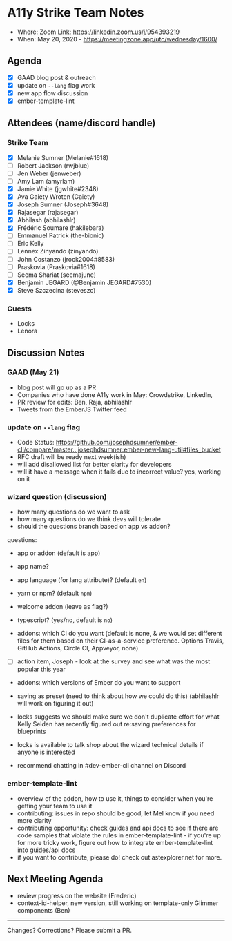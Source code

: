 # A11y Strike Team Notes

- Where: Zoom Link: https://linkedin.zoom.us/j/954393219
- When: May 20, 2020 - https://meetingzone.app/utc/wednesday/1600/

## Agenda
- [x] GAAD blog post & outreach
- [x] update on `--lang` flag work
- [x] new app flow discussion
- [x] ember-template-lint

## Attendees (name/discord handle)

### Strike Team

- [x] Melanie Sumner (Melanie#1618)
- [ ] Robert Jackson (rwjblue)
- [ ] Jen Weber	(jenweber)
- [ ] Amy Lam (amyrlam) 
- [x] Jamie White	(jgwhite#2348)
- [x] Ava Gaiety Wroten (Gaiety) 
- [x] Joseph Sumner	(Joseph#3648)
- [x] Rajasegar	(rajasegar)
- [x] Abhilash (abhilashlr)
- [x] Frédéric Soumare	(hakilebara)
- [ ] Emmanuel Patrick	(the-bionic)
- [ ] Eric Kelly
- [ ] Lennex Zinyando	(zinyando)
- [ ] John Costanzo	(jrock2004#8583)
- [ ] Praskovia	(Praskovia#1618)
- [ ] Seema Shariat	(seemajune)
- [x] Benjamin JEGARD	(@Benjamin JEGARD#7530) 
- [x] Steve Szczecina	(steveszc)

### Guests
- Locks
- Lenora 

## Discussion Notes

### GAAD (May 21)
- blog post will go up as a PR 
- Companies who have done A11y work in May: Crowdstrike, LinkedIn, 
- PR review for edits: Ben, Raja, abhilashlr
- Tweets from the EmberJS Twitter feed

### update on `--lang` flag
- Code Status: https://github.com/josephdsumner/ember-cli/compare/master...josephdsumner:ember-new-lang-util#files_bucket
- RFC draft will be ready next week(ish)
- will add disallowed list for better clarity for developers
- will it have a message when it fails due to incorrect value? yes, working on it

### wizard question (discussion)
- how many questions do we want to ask
- how many questions do we think devs will tolerate
- should the questions branch based on app vs addon?

questions: 
- app or addon (default is app)
- app name? 
- app language (for lang attribute)? (default `en`)
- yarn or npm? (default `npm`)

- welcome addon (leave as flag?)
- typescript? (yes/no, default is `no`)

- addons: which CI do you want (default is none, & we would set different files for them based on their CI-as-a-service preference. Options Travis, GitHub Actions, Circle CI, Appveyor, none) 
- [ ] action item, Joseph - look at the survey and see what was the most popular this year
- addons: which versions of Ember do you want to support

- saving as preset (need to think about how we could do this) (abhilashlr will work on figuring it out)
- locks suggests we should make sure we don't duplicate effort for what Kelly Selden has recently figured out re:saving preferences for blueprints 
- locks is available to talk shop about the wizard technical details if anyone is interested
- recommend chatting in #dev-ember-cli channel on Discord 

### ember-template-lint

- overview of the addon, how to use it, things to consider when you're getting your team to use it
- contributing: issues in repo should be good, let Mel know if you need more clarity
- contributing opportunity: check guides and api docs to see if there are code samples that violate the rules in ember-template-lint - if you're up for more tricky work, figure out how to integrate ember-template-lint into guides/api docs
- if you want to contribute, please do! check out astexplorer.net for more.

## Next Meeting Agenda
- review progress on the website (Frederic)
- context-id-helper, new version, still working on template-only Glimmer components (Ben)


------------------------------------------------
Changes? Corrections? Please submit a PR. 
